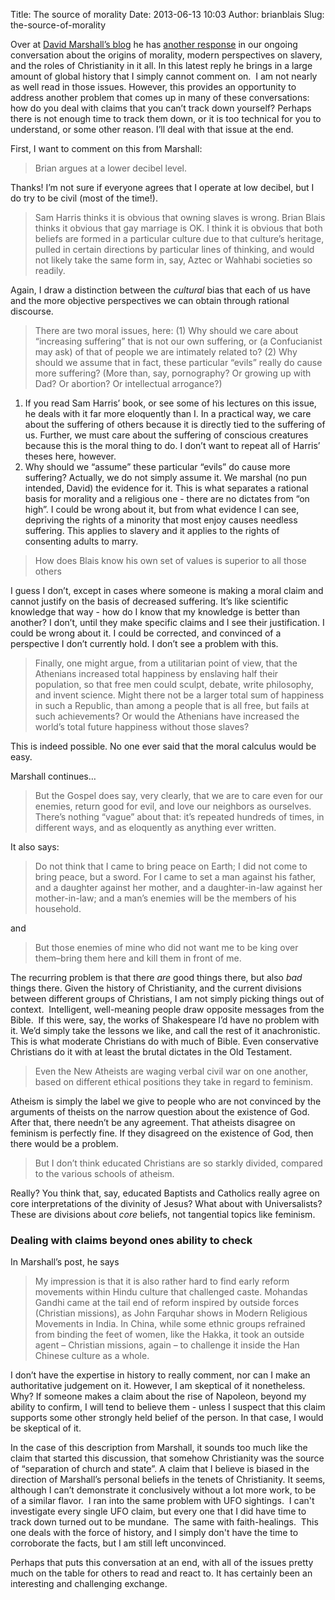 Title: The source of morality
Date: 2013-06-13 10:03
Author: brianblais
Slug: the-source-of-morality

Over at [David Marshall’s blog][] he has [another response][] in our
ongoing conversation about the origins of morality, modern perspectives
on slavery, and the roles of Christianity in it all. In this latest
reply he brings in a large amount of global history that I simply cannot
comment on.  I am not nearly as well read in those issues. However, this
provides an opportunity to address another problem that comes up in many
of these conversations: how do you deal with claims that you can’t track
down yourself? Perhaps there is not enough time to track them down, or
it is too technical for you to understand, or some other reason. I’ll
deal with that issue at the end.

First, I want to comment on this from Marshall:

> Brian argues at a lower decibel level.

Thanks! I’m not sure if everyone agrees that I operate at low decibel,
but I do try to be civil (most of the time!).

> Sam Harris thinks it is obvious that owning slaves is wrong. Brian
> Blais thinks it obvious that gay marriage is OK. I think it is obvious
> that both beliefs are formed in a particular culture due to that
> culture’s heritage, pulled in certain directions by particular lines
> of thinking, and would not likely take the same form in, say, Aztec or
> Wahhabi societies so readily.

Again, I draw a distinction between the *cultural* bias that each of us
have and the more objective perspectives we can obtain through rational
discourse.

> There are two moral issues, here: (1) Why should we care about
> “increasing suffering” that is not our own suffering, or (a
> Confucianist may ask) of that of people we are intimately related to?
> (2) Why should we assume that in fact, these particular “evils” really
> do cause more suffering? (More than, say, pornography? Or growing up
> with Dad? Or abortion? Or intellectual arrogance?)

1.  If you read Sam Harris’ book, or see some of his lectures on this
    issue, he deals with it far more eloquently than I. In a practical
    way, we care about the suffering of others because it is directly
    tied to the suffering of us. Further, we must care about the
    suffering of conscious creatures because this is the moral thing to
    do. I don’t want to repeat all of Harris’ theses here, however.
2.  Why should we “assume” these particular “evils” do cause more
    suffering? Actually, we do not simply assume it. We marshal (no pun
    intended, David) the evidence for it. This is what separates a
    rational basis for morality and a religious one - there are no
    dictates from “on high”. I could be wrong about it, but from what
    evidence I can see, depriving the rights of a minority that most
    enjoy causes needless suffering. This applies to slavery and it
    applies to the rights of consenting adults to marry.

> How does Blais know his own set of values is superior to all those
> others

I guess I don’t, except in cases where someone is making a moral claim
and cannot justify on the basis of decreased suffering. It’s like
scientific knowledge that way - how do I know that my knowledge is
better than another? I don’t, until they make specific claims and I see
their justification. I could be wrong about it. I could be corrected,
and convinced of a perspective I don’t currently hold. I don’t see a
problem with this.

> Finally, one might argue, from a utilitarian point of view, that the
> Athenians increased total happiness by enslaving half their
> population, so that free men could sculpt, debate, write philosophy,
> and invent science. Might there not be a larger total sum of happiness
> in such a Republic, than among a people that is all free, but fails at
> such achievements? Or would the Athenians have increased the world’s
> total future happiness without those slaves?

This is indeed possible. No one ever said that the moral calculus would
be easy.

Marshall continues…

> But the Gospel does say, very clearly, that we are to care even for
> our enemies, return good for evil, and love our neighbors as
> ourselves. There’s nothing “vague” about that: it’s repeated hundreds
> of times, in different ways, and as eloquently as anything ever
> written.

It also says:

> Do not think that I came to bring peace on Earth; I did not come to
> bring peace, but a sword. For I came to set a man against his father,
> and a daughter against her mother, and a daughter-in-law against her
> mother-in-law; and a man’s enemies will be the members of his
> household.

and

> But those enemies of mine who did not want me to be king over
> them–bring them here and kill them in front of me.

The recurring problem is that there *are* good things there, but
also *bad* things there. Given the history of Christianity, and the
current divisions between different groups of Christians, I am not
simply picking things out of context.  Intelligent, well-meaning people
draw opposite messages from the Bible.  If this were, say, the works of
Shakespeare I’d have no problem with it. We’d simply take the lessons we
like, and call the rest of it anachronistic. This is what moderate
Christians do with much of Bible. Even conservative Christians do it
with at least the brutal dictates in the Old Testament.

> Even the New Atheists are waging verbal civil war on one another,
> based on different ethical positions they take in regard to feminism.

Atheism is simply the label we give to people who are not convinced by
the arguments of theists on the narrow question about the existence of
God. After that, there needn’t be any agreement. That atheists disagree
on feminism is perfectly fine. If they disagreed on the existence of
God, then there would be a problem.

> But I don’t think educated Christians are so starkly divided, compared
> to the various schools of atheism.

Really? You think that, say, educated Baptists and Catholics really
agree on core interpretations of the divinity of Jesus? What about with
Universalists? These are divisions about *core* beliefs, not tangential
topics like feminism.

### Dealing with claims beyond ones ability to check

In Marshall’s post, he says

> My impression is that it is also rather hard to find early reform
> movements within Hindu culture that challenged caste. Mohandas Gandhi
> came at the tail end of reform inspired by outside forces (Christian
> missions), as John Farquhar shows in Modern Religious Movements in
> India. In China, while some ethnic groups refrained from binding the
> feet of women, like the Hakka, it took an outside agent – Christian
> missions, again – to challenge it inside the Han Chinese culture as a
> whole.

I don’t have the expertise in history to really comment, nor can I make
an authoritative judgement on it. However, I am skeptical of it
nonetheless. Why? If someone makes a claim about the rise of Napoleon,
beyond my ability to confirm, I will tend to believe them - unless I
suspect that this claim supports some other strongly held belief of the
person. In that case, I would be skeptical of it.

In the case of this description from Marshall, it sounds too much like
the claim that started this discussion, that somehow Christianity was
the source of “separation of church and state”. A claim that I believe
is biased in the direction of Marshall’s personal beliefs in the tenets
of Christianity. It seems, although I can’t demonstrate it conclusively
without a lot more work, to be of a similar flavor.  I ran into the same
problem with UFO sightings.  I can't investigate every single UFO claim,
but every one that I did have time to track down turned out to be
mundane.  The same with faith-healings.  This one deals with the force
of history, and I simply don't have the time to corroborate the facts,
but I am still left unconvinced.

Perhaps that puts this conversation at an end, with all of the issues
pretty much on the table for others to read and react to. It has
certainly been an interesting and challenging exchange.

  [David Marshall’s blog]: http://christthetao.blogspot.com/
  [another response]: http://christthetao.blogspot.com/2013/06/why-does-brian-blais-oppose-slavery.html
